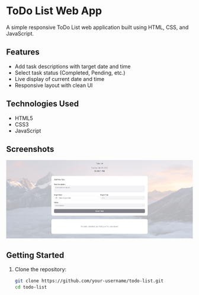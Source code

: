 # ToDo List Web App

A simple responsive ToDo List web application built using HTML, CSS, and JavaScript.

## Features

- Add task descriptions with target date and time
- Select task status (Completed, Pending, etc.)
- Live display of current date and time
- Responsive layout with clean UI

## Technologies Used

- HTML5
- CSS3
- JavaScript

## Screenshots

![Screenshot](ss.png)

## Getting Started

1. Clone the repository:
   ```bash
   git clone https://github.com/your-username/todo-list.git
   cd todo-list
